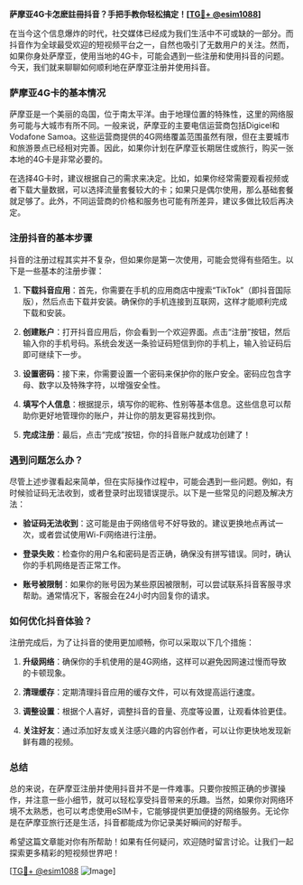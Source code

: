 **萨摩亚4G卡怎麽註冊抖音？手把手教你轻松搞定！[[TG💪+ @esim1088](https://t.me/s/esim1088)]**

在当今这个信息爆炸的时代，社交媒体已经成为我们生活中不可或缺的一部分。而抖音作为全球最受欢迎的短视频平台之一，自然也吸引了无数用户的关注。然而，如果你身处萨摩亚，使用当地的4G卡，可能会遇到一些注册和使用抖音的问题。今天，我们就来聊聊如何顺利地在萨摩亚注册并使用抖音。

### 萨摩亚4G卡的基本情况

萨摩亚是一个美丽的岛国，位于南太平洋。由于地理位置的特殊性，这里的网络服务可能与大城市有所不同。一般来说，萨摩亚的主要电信运营商包括Digicel和Vodafone Samoa。这些运营商提供的4G网络覆盖范围虽然有限，但在主要城市和旅游景点已经相对完善。因此，如果你计划在萨摩亚长期居住或旅行，购买一张本地的4G卡是非常必要的。

在选择4G卡时，建议根据自己的需求来决定。比如，如果你经常需要观看视频或者下载大量数据，可以选择流量套餐较大的卡；如果只是偶尔使用，那么基础套餐就足够了。此外，不同运营商的价格和服务也可能有所差异，建议多做比较后再决定。

### 注册抖音的基本步骤

抖音的注册过程其实并不复杂，但如果你是第一次使用，可能会觉得有些陌生。以下是一些基本的注册步骤：

1. **下载抖音应用**：首先，你需要在手机的应用商店中搜索“TikTok”（即抖音国际版），然后点击下载并安装。确保你的手机连接到互联网，这样才能顺利完成下载和安装。

2. **创建账户**：打开抖音应用后，你会看到一个欢迎界面。点击“注册”按钮，然后输入你的手机号码。系统会发送一条验证码短信到你的手机上，输入验证码后即可继续下一步。

3. **设置密码**：接下来，你需要设置一个密码来保护你的账户安全。密码应包含字母、数字以及特殊字符，以增强安全性。

4. **填写个人信息**：根据提示，填写你的昵称、性别等基本信息。这些信息可以帮助你更好地管理你的账户，并让你的朋友更容易找到你。

5. **完成注册**：最后，点击“完成”按钮，你的抖音账户就成功创建了！

### 遇到问题怎么办？

尽管上述步骤看起来简单，但在实际操作过程中，可能会遇到一些问题。例如，有时候验证码无法收到，或者登录时出现错误提示。以下是一些常见的问题及解决方法：

- **验证码无法收到**：这可能是由于网络信号不好导致的。建议更换地点再试一次，或者尝试使用Wi-Fi网络进行注册。
  
- **登录失败**：检查你的用户名和密码是否正确，确保没有拼写错误。同时，确认你的手机网络是否正常工作。

- **账号被限制**：如果你的账号因为某些原因被限制，可以尝试联系抖音客服寻求帮助。通常情况下，客服会在24小时内回复你的请求。

### 如何优化抖音体验？

注册完成后，为了让抖音的使用更加顺畅，你可以采取以下几个措施：

1. **升级网络**：确保你的手机使用的是4G网络，这样可以避免因网速过慢而导致的卡顿现象。

2. **清理缓存**：定期清理抖音应用的缓存文件，可以有效提高运行速度。

3. **调整设置**：根据个人喜好，调整抖音的音量、亮度等设置，让观看体验更佳。

4. **关注好友**：通过添加好友或关注感兴趣的内容创作者，可以让你更快地发现新鲜有趣的视频。

### 总结

总的来说，在萨摩亚注册并使用抖音并不是一件难事。只要你按照正确的步骤操作，并注意一些小细节，就可以轻松享受抖音带来的乐趣。当然，如果你对网络环境不太熟悉，也可以考虑使用eSIM卡，它能够提供更加便捷的网络服务。无论你是在萨摩亚旅行还是生活，抖音都能成为你记录美好瞬间的好帮手。

希望这篇文章能对你有所帮助！如果有任何疑问，欢迎随时留言讨论。让我们一起探索更多精彩的短视频世界吧！

[[TG💪+ @esim1088](https://t.me/s/esim1088) ![Image](https://i.postimg.cc/4NQfJmqS/Snipaste-2025-05-13-00-14-12.png)]